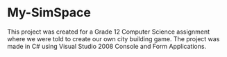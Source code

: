 # My-SimSpace
This project was created for a Grade 12 Computer Science assignment where we were told to create our own city building game. 
The project was made in C# using Visual Studio 2008 Console and Form Applications. 
